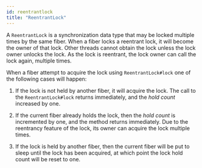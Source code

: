 ```yaml
---
id: reentrantlock 
title: "ReentrantLock"
---
```


A `ReentrantLock` is a synchronization data type that may be locked multiple times by the same fiber. When a fiber locks a reentrant lock, it will become the owner of that lock. Other threads cannot obtain the lock unless the lock owner unlocks the lock. As the lock is reentrant, the lock owner can call the lock again, multiple times.

When a fiber attempt to acquire the lock using `ReentrantLock#lock` one of the following cases will happen:

1. If the lock is not held by another fiber, it will acquire the lock. The call to the `ReentrantLock#lock` returns immediately, and the _hold count_ increased by one.

2. If the current fiber already holds the lock, then the _hold count_ is incremented by one, and the method returns immediately. Due to the reentrancy feature of the lock, its owner can acquire the lock multiple times.

3. If the lock is held by another fiber, then the current fiber will be put to sleep until the lock has been acquired, at which point the lock hold count will be reset to one.
